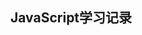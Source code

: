 <!--
 * @Author: guofeng
 * @Date: 2020-10-26 20:22:44
 * @LastEditTime: 2020-10-26 20:34:32
 * @LastEditors: guofeng
 * @Description: 
 * @FilePath: /markdown-notes/JavaScript学习/README.md
 * @
-->
## JavaScript学习记录
